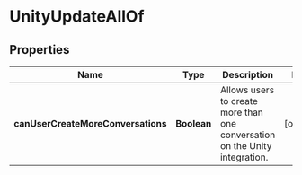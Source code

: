 

# UnityUpdateAllOf

## Properties

Name | Type | Description | Notes
------------ | ------------- | ------------- | -------------
**canUserCreateMoreConversations** | **Boolean** | Allows users to create more than one conversation on the Unity integration. |  [optional]



